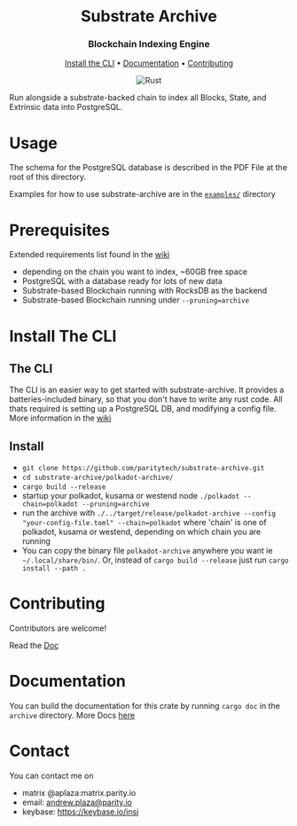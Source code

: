 <div align="center">

# Substrate Archive
### Blockchain Indexing Engine

[Install the CLI](#install-the-cli) • [Documentation](#documentation) • [Contributing](#contributing) 

![Rust](https://github.com/paritytech/substrate-archive/workflows/Rust/badge.svg)

</div>

Run alongside a substrate-backed chain to index all Blocks, State, and Extrinsic data into PostgreSQL.

# Usage
The schema for the PostgreSQL database is described in the PDF File at the root of this directory.

Examples for how to use substrate-archive are in the [`examples/`](https://github.com/paritytech/substrate-archive/tree/master/archive/examples) directory

# Prerequisites 
Extended requirements list found in the [wiki](https://github.com/paritytech/substrate-archive/wiki/)
- depending on the chain you want to index, ~60GB free space
- PostgreSQL with a database ready for lots of new data
- Substrate-based Blockchain running with RocksDB as the backend
- Substrate-based Blockchain running under `--pruning=archive`

# Install The CLI

## The CLI
The CLI is an easier way to get started with substrate-archive. It provides a batteries-included binary, so that you don't have to write any rust code. All thats required is setting up a PostgreSQL DB, and modifying a config file. More information in the [wiki](https://github.com/paritytech/substrate-archive/wiki)

## Install

- `git clone https://github.com/paritytech/substrate-archive.git`
- `cd substrate-archive/polkadot-archive/`
- `cargo build --release`
- startup your polkadot, kusama or westend node `./polkadot --chain=polkadot --pruning=archive`
- run the archive with `./../target/release/polkadot-archive --config "your-config-file.toml" --chain=polkadot` where 'chain' is one of polkadot, kusama or westend, depending on which chain you are running
- You can copy the binary file `polkadot-archive` anywhere you want ie `~/.local/share/bin/`. Or, instead of `cargo build --release` just run `cargo install --path .`

# Contributing
Contributors are welcome!

Read the [Doc](https://github.com/paritytech/substrate-archive/blob/master/CONTRIBUTING.md) 

# Documentation

You can build the documentation for this crate by running `cargo doc` in the `archive` directory.
More Docs [here]( https://github.com/paritytech/substrate-archive/wiki)

# Contact

You can contact me on
 - matrix @aplaza:matrix.parity.io
 - email: andrew.plaza@parity.io
 - keybase: https://keybase.io/insi

[contribution]: CONTRIBUTING.md
